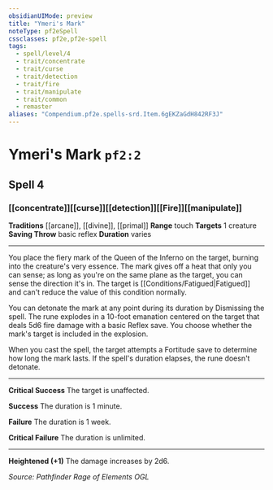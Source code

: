 ```yaml
---
obsidianUIMode: preview
title: "Ymeri's Mark"
noteType: pf2eSpell
cssclasses: pf2e,pf2e-spell
tags:
  - spell/level/4
  - trait/concentrate
  - trait/curse
  - trait/detection
  - trait/fire
  - trait/manipulate
  - trait/common
  - remaster
aliases: "Compendium.pf2e.spells-srd.Item.6gEKZaGdH842RF3J" 
---
```

# Ymeri's Mark  `pf2:2`  
## Spell 4
### [[concentrate]][[curse]][[detection]][[Fire]][[manipulate]]
**Traditions** [[arcane]], [[divine]], [[primal]]
**Range** touch
**Targets** 1 creature
**Saving Throw** basic reflex
**Duration** varies
* * * 
You place the fiery mark of the Queen of the Inferno on the target, burning into the creature's very essence. The mark gives off a heat that only you can sense; as long as you're on the same plane as the target, you can sense the direction it's in. The target is [[Conditions/Fatigued|Fatigued]] and can't reduce the value of this condition normally.

You can detonate the mark at any point during its duration by Dismissing the spell. The rune explodes in a 10-foot emanation centered on the target that deals 5d6 fire damage with a basic Reflex save. You choose whether the mark's target is included in the explosion.

When you cast the spell, the target attempts a Fortitude save to determine how long the mark lasts. If the spell's duration elapses, the rune doesn't detonate.

* * *

**Critical Success** The target is unaffected.

**Success** The duration is 1 minute.

**Failure** The duration is 1 week.

**Critical Failure** The duration is unlimited.

* * *

**Heightened (+1)** The damage increases by 2d6.

*Source: Pathfinder Rage of Elements*
*OGL*
